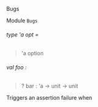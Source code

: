 Bugs

Module `Bugs`

<a id="type-opt"></a>

###### type 'a opt =

> 'a option


<a id="val-foo"></a>

###### val foo :

> ? bar : 'a -> unit -> unit


Triggers an assertion failure when 